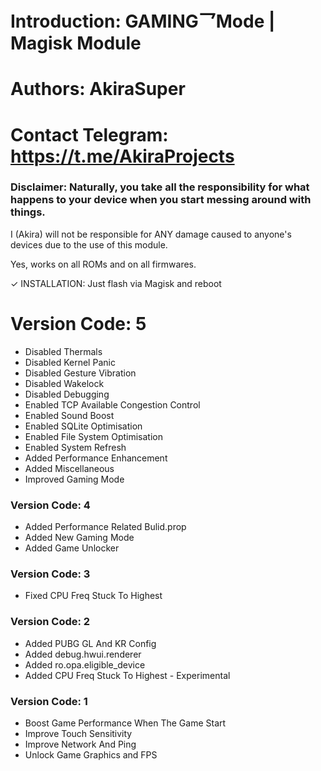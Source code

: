 # Introduction: GAMING乛Mode | Magisk Module

# Authors: AkiraSuper

# Contact Telegram: https://t.me/AkiraProjects

### Disclaimer: Naturally, you take all the responsibility for what happens to your device when you start messing around with things.
I (Akira) will not be responsible for ANY damage caused to anyone's devices due to the use of this module.

Yes, works on all ROMs and on all firmwares.

✓ INSTALLATION: Just flash via Magisk and reboot

# Version Code: 5

- Disabled Thermals
- Disabled Kernel Panic
- Disabled Gesture Vibration
- Disabled Wakelock
- Disabled Debugging
- Enabled TCP Available Congestion Control
- Enabled Sound Boost
- Enabled SQLite Optimisation
- Enabled File System Optimisation
- Enabled System Refresh
- Added Performance Enhancement
- Added Miscellaneous
- Improved Gaming Mode

### Version Code: 4

- Added Performance Related Bulid.prop
- Added New Gaming Mode
- Added Game Unlocker

### Version Code: 3

- Fixed CPU Freq Stuck To Highest

### Version Code: 2

- Added PUBG GL And KR Config
- Added debug.hwui.renderer
- Added ro.opa.eligible_device
- Added CPU Freq Stuck To Highest - Experimental

### Version Code: 1 

- Boost Game Performance When The Game Start
- Improve Touch Sensitivity
- Improve Network And Ping
- Unlock Game Graphics and FPS